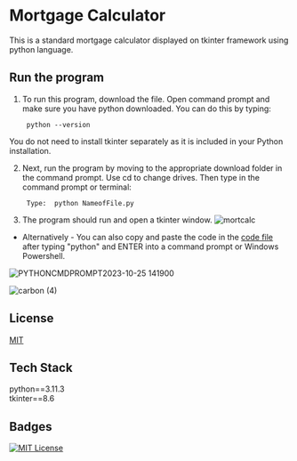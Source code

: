 # Mortgage Calculator

This is a standard mortgage calculator displayed on tkinter framework using python language. 

## Run the program 

1. To run this program, download the file. Open command prompt and make sure you have python downloaded. You can do this by typing:

        python --version

You do not need to install tkinter separately as it is included in your Python installation. 


2. Next, run the program by moving to the appropriate download folder in the command prompt. Use cd to change drives. Then type in the command prompt or terminal:



        Type:  python NameofFile.py


3. The program should run and open a tkinter window.
![mortcalc](https://github.com/guzmanwolfrank/Python/assets/29739578/f22dfc2f-c37c-49e8-9071-110b6f9ee260)


- Alternatively -
You can also copy and paste the code in the  [code file](###) after typing "python" and ENTER into a command prompt or Windows Powershell.

![PYTHONCMDPROMPT2023-10-25 141900](https://github.com/guzmanwolfrank/Python/assets/29739578/748e342b-fb63-43af-8816-38ee76f134af)


![carbon (4)](https://github.com/guzmanwolfrank/Python/assets/29739578/145fc679-1255-4553-ab48-7612950c2d63)

## License

[MIT](https://choosealicense.com/licenses/mit/)


## Tech Stack

python==3.11.3
<br/>
tkinter==8.6


## Badges


[![MIT License](https://img.shields.io/badge/License-MIT-green.svg)](https://choosealicense.com/licenses/mit/)
